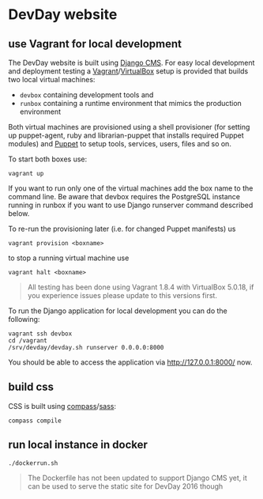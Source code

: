 # DevDay website

## use Vagrant for local development

The DevDay website is built using [Django CMS](https://www.django-cms.org/).
For easy local development and deployment testing a
[Vagrant](https://vagrantup.com/)/[VirtualBox](https://www.virtualbox.org/)
setup is provided that builds two local virtual machines:

* ``devbox`` containing development tools and
* ``runbox`` containing a runtime environment that mimics the production
  environment

Both virtual machines are provisioned using a shell provisioner (for setting up
puppet-agent, ruby and librarian-puppet that installs required Puppet modules)
and [Puppet](https://docs.puppet.com/puppet/) to setup tools, services, users,
files and so on.

To start both boxes use:

```
vagrant up
```

If you want to run only one of the virtual machines add the box name to the
command line. Be aware that devbox requires the PostgreSQL instance running in
runbox if you want to use Django runserver command described below.

To re-run the provisioning later (i.e. for changed Puppet manifests) us

```
vagrant provision <boxname>
```

to stop a running virtual machine use

```
vagrant halt <boxname>
```

> All testing has been done using Vagrant 1.8.4 with VirtualBox 5.0.18, if you
> experience issues please update to this versions first.

To run the Django application for local development you can do the following:

```
vagrant ssh devbox
cd /vagrant
/srv/devday/devday.sh runserver 0.0.0.0:8000
```

You should be able to access the application via http://127.0.0.1:8000/ now.

## build css

CSS is built using [compass](http://compass-style.org/)/[sass](http://sass-lang.com/):

```
compass compile
```

## run local instance in docker

```
./dockerrun.sh
```

> The Dockerfile has not been updated to support Django CMS yet, it can be used
> to serve the static site for DevDay 2016 though